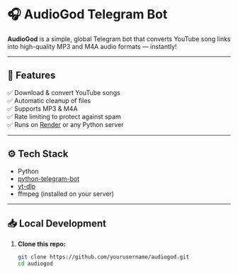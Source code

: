 # 🎧 AudioGod Telegram Bot

**AudioGod** is a simple, global Telegram bot that converts YouTube song links into high-quality MP3 and M4A audio formats — instantly!

---

## 🚀 Features

✅ Download & convert YouTube songs  
✅ Automatic cleanup of files  
✅ Supports MP3 & M4A  
✅ Rate limiting to protect against spam  
✅ Runs on [Render](https://render.com) or any Python server

---

## ⚙️ Tech Stack

- Python
- [python-telegram-bot](https://github.com/python-telegram-bot/python-telegram-bot)
- [yt-dlp](https://github.com/yt-dlp/yt-dlp)
- ffmpeg (installed on your server)

---

## 📥 Local Development

1. **Clone this repo:**

   ```bash
   git clone https://github.com/yourusername/audiogod.git
   cd audiogod
